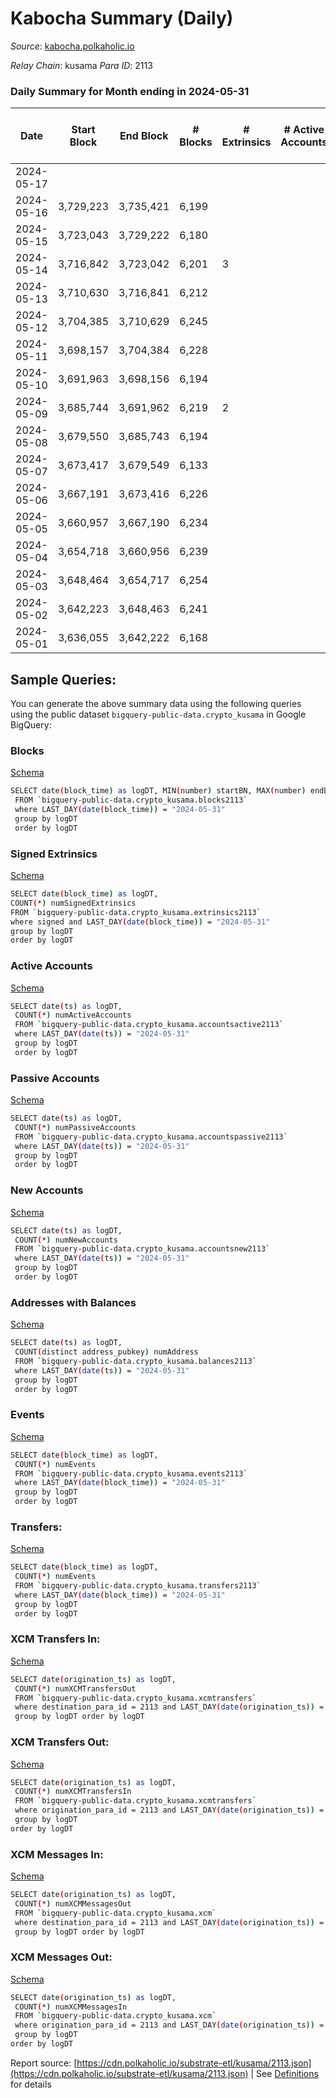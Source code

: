 # Kabocha Summary (Daily)

_Source_: [kabocha.polkaholic.io](https://kabocha.polkaholic.io)

*Relay Chain*: kusama
*Para ID*: 2113



### Daily Summary for Month ending in 2024-05-31


| Date    | Start Block | End Block | # Blocks | # Extrinsics | # Active Accounts | # Passive Accounts | # New Accounts | # Addresses | # Events  | # Transfers ($USD) | # XCM Transfers In ($USD) | # XCM Transfers Out ($USD) | # XCM In | # XCM Out | Issues |
|---------|-------------|-----------|----------|--------------|-------------------|--------------------|----------------|-------------|-----------|--------------------|---------------------------|----------------------------|----------|-----------|--------|
| 2024-05-17 |  |  |  |  |  |  |  |  |  |   |   |   |  |  |  |
| 2024-05-16 | 3,729,223 | 3,735,421 | 6,199 |  |  |  |  |  | 12,419 |   |   |   |  |  |  |
| 2024-05-15 | 3,723,043 | 3,729,222 | 6,180 |  |  |  |  | 13,225 | 12,380 |   |   |   |  |  |  |
| 2024-05-14 | 3,716,842 | 3,723,042 | 6,201 | 3 |  |  |  | 13,225 | 12,440 | 1  |   |   |  |  |  |
| 2024-05-13 | 3,710,630 | 3,716,841 | 6,212 |  |  |  |  | 13,224 | 12,448 |   |   |   |  |  |  |
| 2024-05-12 | 3,704,385 | 3,710,629 | 6,245 |  |  |  |  | 13,224 | 12,511 |   |   |   |  |  |  |
| 2024-05-11 | 3,698,157 | 3,704,384 | 6,228 |  |  |  |  | 13,224 | 12,476 |   |   |   |  |  |  |
| 2024-05-10 | 3,691,963 | 3,698,156 | 6,194 |  |  |  |  | 13,224 | 12,409 |   |   |   |  |  |  |
| 2024-05-09 | 3,685,744 | 3,691,962 | 6,219 | 2 |  |  |  | 13,224 | 12,471 | 2  |   |   |  |  |  |
| 2024-05-08 | 3,679,550 | 3,685,743 | 6,194 |  |  |  |  | 13,225 | 12,408 |   |   |   |  |  |  |
| 2024-05-07 | 3,673,417 | 3,679,549 | 6,133 |  |  |  |  | 13,225 | 12,287 |   |   |   |  |  |  |
| 2024-05-06 | 3,667,191 | 3,673,416 | 6,226 |  |  |  |  | 13,225 | 12,476 |   |   |   |  |  |  |
| 2024-05-05 | 3,660,957 | 3,667,190 | 6,234 |  |  |  |  | 13,225 | 12,488 |   |   |   |  |  |  |
| 2024-05-04 | 3,654,718 | 3,660,956 | 6,239 |  |  |  |  | 13,225 | 12,499 |   |   |   |  |  |  |
| 2024-05-03 | 3,648,464 | 3,654,717 | 6,254 |  |  |  |  | 13,226 | 12,529 |   |   |   |  |  |  |
| 2024-05-02 | 3,642,223 | 3,648,463 | 6,241 |  |  |  |  | 13,225 | 12,503 |   |   |   |  |  |  |
| 2024-05-01 | 3,636,055 | 3,642,222 | 6,168 |  |  |  |  | 13,225 | 12,356 |   |   |   |  |  |  |

## Sample Queries:
You can generate the above summary data using the following queries using the public dataset `bigquery-public-data.crypto_kusama` in Google BigQuery:


### Blocks 

[Schema](https://github.com/colorfulnotion/substrate-etl/blob/main/schema/blocks.json)

```bash
SELECT date(block_time) as logDT, MIN(number) startBN, MAX(number) endBN, COUNT(*) numBlocks 
 FROM `bigquery-public-data.crypto_kusama.blocks2113`  
 where LAST_DAY(date(block_time)) = "2024-05-31" 
 group by logDT 
 order by logDT
```

### Signed Extrinsics 

[Schema](https://github.com/colorfulnotion/substrate-etl/blob/main/schema/extrinsics.json)

```bash
SELECT date(block_time) as logDT, 
COUNT(*) numSignedExtrinsics 
FROM `bigquery-public-data.crypto_kusama.extrinsics2113`  
where signed and LAST_DAY(date(block_time)) = "2024-05-31" 
group by logDT 
order by logDT
```

### Active Accounts 

[Schema](https://github.com/colorfulnotion/substrate-etl/blob/main/schema/accountsactive.json)

```bash
SELECT date(ts) as logDT, 
 COUNT(*) numActiveAccounts 
 FROM `bigquery-public-data.crypto_kusama.accountsactive2113` 
 where LAST_DAY(date(ts)) = "2024-05-31" 
 group by logDT 
 order by logDT
```

### Passive Accounts 

[Schema](https://github.com/colorfulnotion/substrate-etl/blob/main/schema/accountspassive.json)

```bash
SELECT date(ts) as logDT, 
 COUNT(*) numPassiveAccounts 
 FROM `bigquery-public-data.crypto_kusama.accountspassive2113` 
 where LAST_DAY(date(ts)) = "2024-05-31" 
 group by logDT 
 order by logDT
```

### New Accounts 

[Schema](https://github.com/colorfulnotion/substrate-etl/blob/main/schema/accountsnew.json)

```bash
SELECT date(ts) as logDT, 
 COUNT(*) numNewAccounts 
 FROM `bigquery-public-data.crypto_kusama.accountsnew2113` 
 where LAST_DAY(date(ts)) = "2024-05-31" 
 group by logDT
 order by logDT
```

### Addresses with Balances 

[Schema](https://github.com/colorfulnotion/substrate-etl/blob/main/schema/balances.json)

```bash
SELECT date(ts) as logDT,
 COUNT(distinct address_pubkey) numAddress 
 FROM `bigquery-public-data.crypto_kusama.balances2113` 
 where LAST_DAY(date(ts)) = "2024-05-31" 
 group by logDT 
 order by logDT
```

### Events 

[Schema](https://github.com/colorfulnotion/substrate-etl/blob/main/schema/events.json)

```bash
SELECT date(block_time) as logDT, 
 COUNT(*) numEvents 
 FROM `bigquery-public-data.crypto_kusama.events2113` 
 where LAST_DAY(date(block_time)) = "2024-05-31" 
 group by logDT 
 order by logDT
```

### Transfers:

[Schema](https://github.com/colorfulnotion/substrate-etl/blob/main/schema/transfers.json)

```bash
SELECT date(block_time) as logDT, 
 COUNT(*) numEvents 
 FROM `bigquery-public-data.crypto_kusama.transfers2113` 
 where LAST_DAY(date(block_time)) = "2024-05-31" 
 group by logDT 
 order by logDT
```

### XCM Transfers In: 

[Schema](https://github.com/colorfulnotion/substrate-etl/blob/main/schema/xcmtransfers.json)

```bash
SELECT date(origination_ts) as logDT, 
 COUNT(*) numXCMTransfersOut 
 FROM `bigquery-public-data.crypto_kusama.xcmtransfers` 
 where destination_para_id = 2113 and LAST_DAY(date(origination_ts)) = "2024-05-31" 
 group by logDT order by logDT
```

### XCM Transfers Out: 

[Schema](https://github.com/colorfulnotion/substrate-etl/blob/main/schema/xcmtransfers.json)

```bash
SELECT date(origination_ts) as logDT, 
 COUNT(*) numXCMTransfersIn 
 FROM `bigquery-public-data.crypto_kusama.xcmtransfers` 
 where origination_para_id = 2113 and LAST_DAY(date(origination_ts)) = "2024-05-31" 
 group by logDT 
order by logDT
```

### XCM Messages In: 

[Schema](https://github.com/colorfulnotion/substrate-etl/blob/main/schema/xcm.json)

```bash
SELECT date(origination_ts) as logDT, 
 COUNT(*) numXCMMessagesOut 
 FROM `bigquery-public-data.crypto_kusama.xcm` 
 where destination_para_id = 2113 and LAST_DAY(date(origination_ts)) = "2024-05-31" 
 group by logDT order by logDT
```

### XCM Messages Out: 

[Schema](https://github.com/colorfulnotion/substrate-etl/blob/main/schema/xcm.json)

```bash
SELECT date(origination_ts) as logDT, 
 COUNT(*) numXCMMessagesIn 
 FROM `bigquery-public-data.crypto_kusama.xcm` 
 where origination_para_id = 2113 and LAST_DAY(date(origination_ts)) = "2024-05-31" 
 group by logDT 
order by logDT
```


Report source: [https://cdn.polkaholic.io/substrate-etl/kusama/2113.json](https://cdn.polkaholic.io/substrate-etl/kusama/2113.json) | See [Definitions](/DEFINITIONS.md) for details

